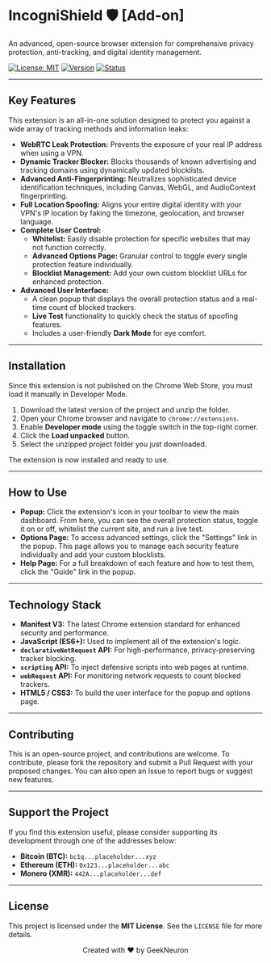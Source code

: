 # IncogniShield 🛡️ [Add-on]

An advanced, open-source browser extension for comprehensive privacy protection, anti-tracking, and digital identity management.

[![License: MIT](https://img.shields.io/badge/License-MIT-yellow.svg)](https://opensource.org/licenses/MIT)
[![Version](https://img.shields.io/badge/Version-4.0-blue.svg)]()
[![Status](https://img.shields.io/badge/Status-Complete-brightgreen.svg)]()

---

## Key Features

This extension is an all-in-one solution designed to protect you against a wide array of tracking methods and information leaks:

* **WebRTC Leak Protection:** Prevents the exposure of your real IP address when using a VPN.
* **Dynamic Tracker Blocker:** Blocks thousands of known advertising and tracking domains using dynamically updated blocklists.
* **Advanced Anti-Fingerprinting:** Neutralizes sophisticated device identification techniques, including Canvas, WebGL, and AudioContext fingerprinting.
* **Full Location Spoofing:** Aligns your entire digital identity with your VPN's IP location by faking the timezone, geolocation, and browser language.
* **Complete User Control:**
    * **Whitelist:** Easily disable protection for specific websites that may not function correctly.
    * **Advanced Options Page:** Granular control to toggle every single protection feature individually.
    * **Blocklist Management:** Add your own custom blocklist URLs for enhanced protection.
* **Advanced User Interface:**
    * A clean popup that displays the overall protection status and a real-time count of blocked trackers.
    * **Live Test** functionality to quickly check the status of spoofing features.
    * Includes a user-friendly **Dark Mode** for eye comfort.

---

## Installation

Since this extension is not published on the Chrome Web Store, you must load it manually in Developer Mode.

1.  Download the latest version of the project and unzip the folder.
2.  Open your Chrome browser and navigate to `chrome://extensions`.
3.  Enable **Developer mode** using the toggle switch in the top-right corner.
4.  Click the **Load unpacked** button.
5.  Select the unzipped project folder you just downloaded.

The extension is now installed and ready to use.

---

## How to Use

* **Popup:** Click the extension's icon in your toolbar to view the main dashboard. From here, you can see the overall protection status, toggle it on or off, whitelist the current site, and run a live test.
* **Options Page:** To access advanced settings, click the "Settings" link in the popup. This page allows you to manage each security feature individually and add your custom blocklists.
* **Help Page:** For a full breakdown of each feature and how to test them, click the "Guide" link in the popup.

---

## Technology Stack

* **Manifest V3:** The latest Chrome extension standard for enhanced security and performance.
* **JavaScript (ES6+):** Used to implement all of the extension's logic.
* **`declarativeNetRequest` API:** For high-performance, privacy-preserving tracker blocking.
* **`scripting` API:** To inject defensive scripts into web pages at runtime.
* **`webRequest` API:** For monitoring network requests to count blocked trackers.
* **HTML5 / CSS3:** To build the user interface for the popup and options page.

---

## Contributing

This is an open-source project, and contributions are welcome. To contribute, please fork the repository and submit a Pull Request with your proposed changes. You can also open an Issue to report bugs or suggest new features.

---

## Support the Project

If you find this extension useful, please consider supporting its development through one of the addresses below:

* **Bitcoin (BTC):** `bc1q...placeholder...xyz`
* **Ethereum (ETH):** `0x123...placeholder...abc`
* **Monero (XMR):** `442A...placeholder...def`

---

## License

This project is licensed under the **MIT License**. See the `LICENSE` file for more details.

<p align="center">Created with ❤️ by GeekNeuron</p>
